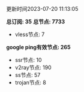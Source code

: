 更新时间2023-07-20 11:13:05

**总订阅: 35**
**总节点: 7733**
- vless节点: 7

**google ping有效节点: 265**
- ssr节点: 10
- v2ray节点: 190
- ss节点: 57
- trojan节点: 8
